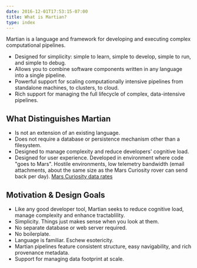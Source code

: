```yaml
---
date: 2016-12-01T17:53:15-07:00
title: What is Martian?
type: index
---
```

Martian is a language and framework for developing and executing complex computational pipelines.

- Designed for simplicity: simple to learn, simple to develop, simple to run, and simple to debug.
- Allows you to combine software components written in any language into a single pipeline.
- Powerful support for scaling computationally intensive pipelines from standalone machines, to clusters, to cloud.
- Rich support for managing the full lifecycle of complex, data-intensive pipelines.

## What Distinguishes Martian

- Is not an extension of an existing language.
- Does not require a database or persistence mechanism other than a filesystem.
- Designed to manage complexity and reduce developers' cognitive load.
- Designed for user experience. Developed in environment where code "goes to Mars". Hostile environments, low telemetry bandwidth (email attachments, about the same size as the Mars Curiosity rover can send back per day). [Mars Curiosity data rates](https://mars.nasa.gov/msl/mission/communicationwithearth/data/)

## Motivation & Design Goals

- Like any good developer tool, Martian seeks to reduce cognitive load, manage complexity and enhance tractablility.
- Simplicity. Things just makes sense when you look at them.
- No separate database or web server required.
- No boilerplate.
- Language is familiar. Eschew esotericity.
- Martian pipelines feature consistent structure, easy navigability, and rich provenance metadata.
- Support for managing data footprint at scale.
